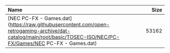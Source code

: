 |Name|Size|
|:---|---:|
|[NEC PC-FX - Games.dat](https://raw.githubusercontent.com/open-retrogaming-archive/dat-catalog/main/root/basic/TOSEC-ISO/NEC/PC-FX/Games/NEC PC-FX - Games.dat)|53162|
